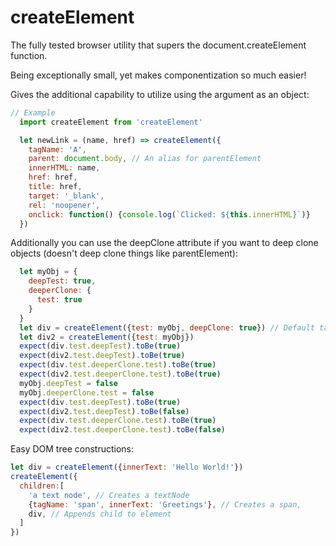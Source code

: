 createElement
==
The fully tested browser utility that supers the document.createElement function.

Being exceptionally small, yet makes componentization so much easier!

Gives the additional capability to utilize using the argument as an object:
```js
// Example
  import createElement from 'createElement'

  let newLink = (name, href) => createElement({
    tagName: 'A',
    parent: document.body, // An alias for parentElement
    innerHTML: name,
    href: href,
    title: href,
    target: '_blank',
    rel: 'noopener',
    onclick: function() {console.log(`Clicked: ${this.innerHTML}`)}
  })
```
Additionally you can use the deepClone attribute if you want to deep clone objects (doesn't deep clone things like parentElement):
```js
  let myObj = {
    deepTest: true,
    deeperClone: {
      test: true
    }
  }
  let div = createElement({test: myObj, deepClone: true}) // Default tagName is "DIV"
  let div2 = createElement({test: myObj})
  expect(div.test.deepTest).toBe(true)
  expect(div2.test.deepTest).toBe(true)
  expect(div.test.deeperClone.test).toBe(true)
  expect(div2.test.deeperClone.test).toBe(true)
  myObj.deepTest = false
  myObj.deeperClone.test = false
  expect(div.test.deepTest).toBe(true)
  expect(div2.test.deepTest).toBe(false)
  expect(div.test.deeperClone.test).toBe(true)
  expect(div2.test.deeperClone.test).toBe(false)
```
Easy DOM tree constructions:
```js
let div = createElement({innerText: 'Hello World!'})
createElement({
  children:[
    'a text node', // Creates a textNode
    {tagName: 'span', innerText: 'Greetings'}, // Creates a span,
    div, // Appends child to element
  ]
})
```

